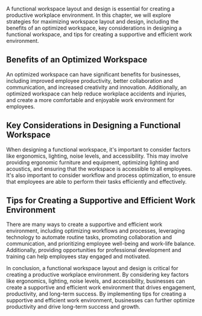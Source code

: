 
A functional workspace layout and design is essential for creating a productive workplace environment. In this chapter, we will explore strategies for maximizing workspace layout and design, including the benefits of an optimized workspace, key considerations in designing a functional workspace, and tips for creating a supportive and efficient work environment.

Benefits of an Optimized Workspace
----------------------------------

An optimized workspace can have significant benefits for businesses, including improved employee productivity, better collaboration and communication, and increased creativity and innovation. Additionally, an optimized workspace can help reduce workplace accidents and injuries, and create a more comfortable and enjoyable work environment for employees.

Key Considerations in Designing a Functional Workspace
------------------------------------------------------

When designing a functional workspace, it's important to consider factors like ergonomics, lighting, noise levels, and accessibility. This may involve providing ergonomic furniture and equipment, optimizing lighting and acoustics, and ensuring that the workspace is accessible to all employees. It's also important to consider workflow and process optimization, to ensure that employees are able to perform their tasks efficiently and effectively.

Tips for Creating a Supportive and Efficient Work Environment
-------------------------------------------------------------

There are many ways to create a supportive and efficient work environment, including optimizing workflows and processes, leveraging technology to automate routine tasks, promoting collaboration and communication, and prioritizing employee well-being and work-life balance. Additionally, providing opportunities for professional development and training can help employees stay engaged and motivated.

In conclusion, a functional workspace layout and design is critical for creating a productive workplace environment. By considering key factors like ergonomics, lighting, noise levels, and accessibility, businesses can create a supportive and efficient work environment that drives engagement, productivity, and long-term success. By implementing tips for creating a supportive and efficient work environment, businesses can further optimize productivity and drive long-term success and growth.

